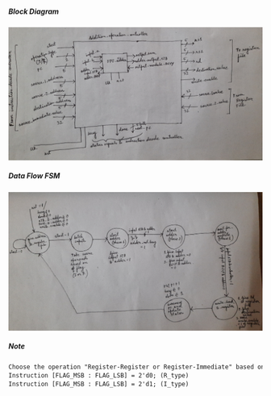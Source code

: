 
##### __Block Diagram__

<p align="center">
  <img src="./Block_Diagram.jpg?raw=true" alt="Block_Diagram"/>
</p>


##### __Data Flow FSM__

<p align="center">
  <img src="./Data_Flow_FSM.jpg?raw=true" alt="Data_Flow_FSM"/>
</p>


##### __Note__

```diff prompt
Choose the operation "Register-Register or Register-Immediate" based on Flag 
Instruction [FLAG_MSB : FLAG_LSB] = 2'd0; (R_type)
Instruction [FLAG_MSB : FLAG_LSB] = 2'd1; (I_type)
```

